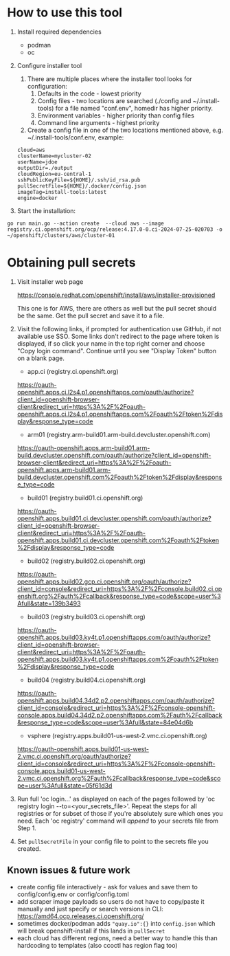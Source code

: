 # How to use this tool

1. Install required dependencies
   * podman
   * oc

2. Configure installer tool

   1. There are multiple places where the installer tool looks for configuration:
      1. Defaults in the code - lowest priority
      2. Config files - two locations are searched (./config and ~/.install-tools) for a file named "conf.env", homedir has higher priority.
      3. Environment variables - higher priority than config files
      4. Command line arguments - highest priority
   2. Create a config file in one of the two locations mentioned above, e.g. ~/.install-tools/conf.env, example: 
   
   ```
   cloud=aws
   clusterName=mycluster-02
   userName=jdoe
   outputDir=./output
   cloudRegion=eu-central-1
   sshPublicKeyFile=${HOME}/.ssh/id_rsa.pub
   pullSecretFile=${HOME}/.docker/config.json
   imageTag=install-tools:latest
   engine=docker
   ```

4. Start the installation:

```
go run main.go --action create  --cloud aws --image registry.ci.openshift.org/ocp/release:4.17.0-0.ci-2024-07-25-020703 -o ~/openshift/clusters/aws/cluster-01 
```

# Obtaining pull secrets

1. Visit installer web page

    https://console.redhat.com/openshift/install/aws/installer-provisioned

    This one is for AWS, there are others as well but the pull secret should be the same. Get the pull secret and save it to a file.

2. Visit the following links, if prompted for authentication use GitHub, if not available use SSO. Some links don't redirect to the page where token is displayed, if so click your name in the top right corner and choose "Copy login command". Continue until you see "Display Token" button on a blank page.

      * app.ci (registry.ci.openshift.org)
      
      https://oauth-openshift.apps.ci.l2s4.p1.openshiftapps.com/oauth/authorize?client_id=openshift-browser-client&redirect_uri=https%3A%2F%2Foauth-openshift.apps.ci.l2s4.p1.openshiftapps.com%2Foauth%2Ftoken%2Fdisplay&response_type=code
   
      * arm01 (registry.arm-build01.arm-build.devcluster.openshift.com)
      
      https://oauth-openshift.apps.arm-build01.arm-build.devcluster.openshift.com/oauth/authorize?client_id=openshift-browser-client&redirect_uri=https%3A%2F%2Foauth-openshift.apps.arm-build01.arm-build.devcluster.openshift.com%2Foauth%2Ftoken%2Fdisplay&response_type=code

      * build01 (registry.build01.ci.openshift.org)
      
      https://oauth-openshift.apps.build01.ci.devcluster.openshift.com/oauth/authorize?client_id=openshift-browser-client&redirect_uri=https%3A%2F%2Foauth-openshift.apps.build01.ci.devcluster.openshift.com%2Foauth%2Ftoken%2Fdisplay&response_type=code

      * build02 (registry.build02.ci.openshift.org)
      
      https://oauth-openshift.apps.build02.gcp.ci.openshift.org/oauth/authorize?client_id=console&redirect_uri=https%3A%2F%2Fconsole.build02.ci.openshift.org%2Fauth%2Fcallback&response_type=code&scope=user%3Afull&state=139b3493

      * build03 (registry.build03.ci.openshift.org)
      
      https://oauth-openshift.apps.build03.ky4t.p1.openshiftapps.com/oauth/authorize?client_id=openshift-browser-client&redirect_uri=https%3A%2F%2Foauth-openshift.apps.build03.ky4t.p1.openshiftapps.com%2Foauth%2Ftoken%2Fdisplay&response_type=code

      * build04 (registry.build04.ci.openshift.org)
      
      https://oauth-openshift.apps.build04.34d2.p2.openshiftapps.com/oauth/authorize?client_id=console&redirect_uri=https%3A%2F%2Fconsole-openshift-console.apps.build04.34d2.p2.openshiftapps.com%2Fauth%2Fcallback&response_type=code&scope=user%3Afull&state=84e04d6b

      * vsphere (registry.apps.build01-us-west-2.vmc.ci.openshift.org)
      
      https://oauth-openshift.apps.build01-us-west-2.vmc.ci.openshift.org/oauth/authorize?client_id=console&redirect_uri=https%3A%2F%2Fconsole-openshift-console.apps.build01-us-west-2.vmc.ci.openshift.org%2Fauth%2Fcallback&response_type=code&scope=user%3Afull&state=05f61d3d
   
3. Run full 'oc login...' as displayed on each of the pages followed by 'oc 
   registry 
   login 
   --to=<your_secrets_file>'. Repeat the steps for all registries or for subset of those if you're absolutely sure which ones you need. Each 'oc registry' command will *append* to your secrets file from Step 1.

4. Set `pullSecretFile` in your config file to point to the secrets file you created.

## Known issues & future work

* create config file interactively - ask for values and save them to config/config.env or config/config.toml
* add scraper image payloads so users do not have to copy/paste it manually and just specify or search versions in CLI: https://amd64.ocp.releases.ci.openshift.org/
* sometimes docker/podman adds `"quay.io":{}` into `config.json` which will break openshift-install if this lands in `pullSecret`
* each cloud has different regions, need a better way to handle this than hardcoding to templates (also ccoctl has region flag too)